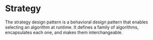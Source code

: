 # Strategy

The strategy design pattern is a behavioral design pattern that enables selecting an algorithm at runtime. It defines a family of algorithms, encapsulates each one, and makes them interchangeable.